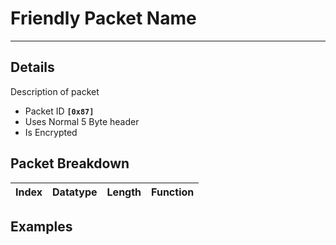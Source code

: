 # Friendly Packet Name #

---


## Details ##

Description of packet
  * Packet ID **`[0x87]`**
  * Uses Normal 5 Byte header
  * Is Encrypted

## Packet Breakdown ##
| Index | Datatype | Length | Function |
|:------|:---------|:-------|:---------|

## Examples ##